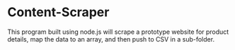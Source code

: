 # Content-Scraper
This program built using node.js will scrape a prototype website for product details, map the data to an array, and then push to CSV in a sub-folder.
